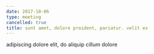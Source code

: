 ```yaml
---
date: 2017-10-06
type: meeting
cancelled: true
title: sunt amet, dolore proident, pariatur. velit ex
---
```

adipiscing dolore elit, do aliquip cillum dolore